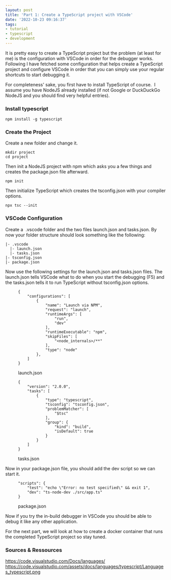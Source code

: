 ```yaml
---
layout: post
title: 'Part 1: Create a TypeScript project with VSCode'
date: '2022-10-23 09:16:37'
tags:
- tutorial
- typescript
- development
---
```


It is pretty easy to create a TypeScript project but the problem (at least for me) is the configuration with VSCode in order for the debugger works. Following I have fetched some configuration that helps create a TypeScript project and configure VSCode in order that you can simply use your regular shortcuts to start debugging it.

For completeness' sake, you first have to install TypeScript of course. &nbsp;I assume you have NodeJS already installed (if not Google or DuckDuckGo NodeJS and you should find very helpful entries).

### Install typescript

    npm install -g typescript

### Create the Project

Create a new folder and change it.

    mkdir project 
    cd project

Then init a NodeJS project with npm which asks you a few things and creates the package.json file afterward.

    npm init

Then initialize TypeScript which creates the tsconfig.json with your compiler options.

    npx tsc --init

### VSCode Configuration

Create a &nbsp;.vscode folder and the two files launch.json and tasks.json. By now your folder structure should look something like the following:

    |- .vscode 
      |- launch.json 
      |- tasks.json 
    |- tsconfig.json 
    |- package.json

Now use the following settings for the launch.json and tasks.json files. The launch.json tells VSCode what to do when you start the debugging (F5) and the tasks.json tells it to run TypeScript without tsconfig.json options.

<figure class="kg-card kg-code-card"><pre><code class="language-JSON">{
    "configurations": [
        {
            "name": "Launch via NPM",
            "request": "launch",
            "runtimeArgs": [
                "run",
                "dev"
            ],
            "runtimeExecutable": "npm",
            "skipFiles": [
                "&lt;node_internals&gt;/**"
            ],
            "type": "node"
        },
    ]
}</code></pre>
<figcaption>launch.json</figcaption></figure><figure class="kg-card kg-code-card"><pre><code class="language-JSON">{
    "version": "2.0.0",
    "tasks": [
        {
            "type": "typescript",
            "tsconfig": "tsconfig.json",
            "problemMatcher": [
                "$tsc"
            ],
            "group": {
                "kind": "build",
                "isDefault": true
            }
        }
    ]
}</code></pre>
<figcaption>tasks.json</figcaption></figure>

Now in your package.json file, you should add the dev script so we can start it.

<figure class="kg-card kg-code-card"><pre><code class="language-JSON">"scripts": {
    "test": "echo \"Error: no test specified\" &amp;&amp; exit 1",
    "dev": "ts-node-dev ./src/app.ts"
}</code></pre>
<figcaption>package.json</figcaption></figure>

Now if you try the in-build debugger in VSCode you should be able to debug it like any other application.

For the next part, we will look at how to create a docker container that runs the completed TypeScript project so stay tuned.

### Sources & Ressources

<https://code.visualstudio.com/Docs/languages/>
<https://code.visualstudio.com/assets/docs/languages/typescript/Languages_typescript.png>
